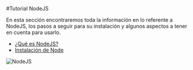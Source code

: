 #Tutorial NodeJS

En esta sección encontraremos toda la información en lo referente a NodeJS, los pasos a seguir para su instalación y algunos aspectos a tener en cuenta para usarlo.

* [¿Qué es NodeJS?](nodejs/nodejs.md)
* [Instalación de Node](nodejs/instalacionnodejs.md)

![NodeJS](https://nodejs.org/static/images/logos/nodejs-new-pantone-black.png)